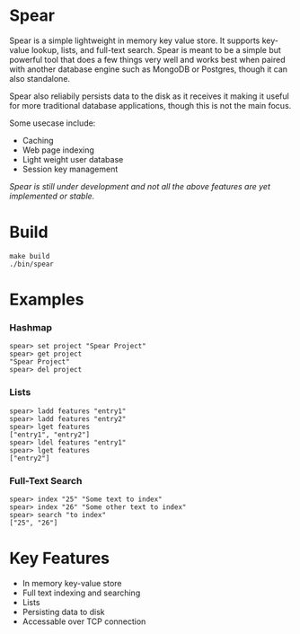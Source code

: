 # Spear

Spear is a simple lightweight in memory key value store. It supports key-value lookup, lists, and full-text search. Spear is meant to be a simple but powerful tool that does a few things very well and works best when paired with another database engine such as MongoDB or Postgres, though it can also standalone.

Spear also reliabily persists data to the disk as it receives it making it useful for more traditional database applications, though this is not the main focus. 

Some usecase include:

- Caching
- Web page indexing
- Light weight user database
- Session key management

*Spear is still under development and not all the above features are yet implemented or stable.* 

# Build

```
make build
./bin/spear
```

# Examples

### Hashmap

```
spear> set project "Spear Project"
spear> get project
"Spear Project"
spear> del project
```

### Lists

```
spear> ladd features "entry1"
spear> ladd features "entry2"
spear> lget features
["entry1", "entry2"]
spear> ldel features "entry1"
spear> lget features
["entry2"]
```

### Full-Text Search

```
spear> index "25" "Some text to index"
spear> index "26" "Some other text to index"
spear> search "to index"
["25", "26"]
```

# Key Features

- In memory key-value store
- Full text indexing and searching
- Lists
- Persisting data to disk
- Accessable over TCP connection 
